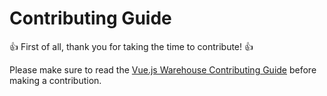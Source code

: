 # Contributing Guide

:+1: First of all, thank you for taking the time to contribute! :+1:

Please make sure to read the [Vue.js Warehouse Contributing Guide][link] before making a contribution.

[link]: https://www.bazzite.com/docs/vue-warehouse/contributing?utm_source=github&utm_medium=contributing&utm_campaign=vue-warehouse
